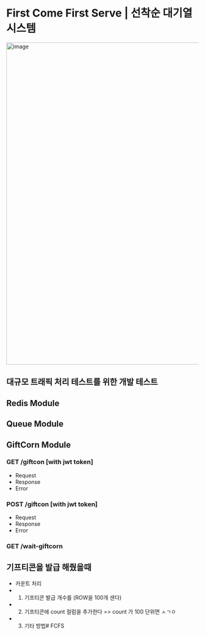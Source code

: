 # First Come First Serve | 선착순 대기열 시스템

<img width="844" alt="image" src="https://github.com/user-attachments/assets/407fa35b-cb95-4e14-90f4-82c402e068f8">

<!-- 
awslocal sqs create-queue \                        
    --queue-name sqs-services.fifo \
    --attributes FifoQueue=true,ContentBasedDeduplication=true -->


## 대규모 트래픽 처리 테스트를 위한 개발 테스트

## Redis Module

## Queue Module

## GiftCorn Module

### GET /giftcon [with jwt token]
- Request
- Response
- Error

### POST /giftcon [with jwt token]
- Request
- Response
- Error

### GET /wait-giftcorn



## 기프티콘을 발급 해줬을때
- 카운트 처리
- 1. 기프티콘 발급 개수를 (ROW을 100개 샌다)
- 2. 기프티콘에 count 컬럼을 추가한다 => count 가 100 단위면 ㅅㄱㅇ
- 3. 기타 방법# FCFS
